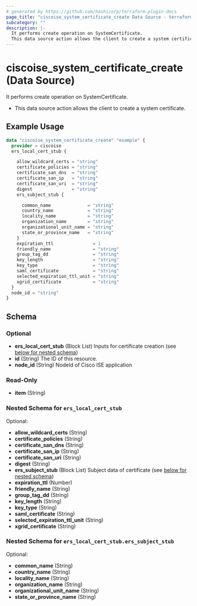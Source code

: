 ```yaml
---
# generated by https://github.com/hashicorp/terraform-plugin-docs
page_title: "ciscoise_system_certificate_create Data Source - terraform-provider-ciscoise"
subcategory: ""
description: |-
  It performs create operation on SystemCertificate.
  This data source action allows the client to create a system certificate.
---
```


# ciscoise_system_certificate_create (Data Source)

It performs create operation on SystemCertificate.

- This data source action allows the client to create a system certificate.

## Example Usage

```terraform
data "ciscoise_system_certificate_create" "example" {
  provider = ciscoise
  ers_local_cert_stub {

    allow_wildcard_certs = "string"
    certificate_policies = "string"
    certificate_san_dns  = "string"
    certificate_san_ip   = "string"
    certificate_san_uri  = "string"
    digest               = "string"
    ers_subject_stub {

      common_name              = "string"
      country_name             = "string"
      locality_name            = "string"
      organization_name        = "string"
      organizational_unit_name = "string"
      state_or_province_name   = "string"
    }
    expiration_ttl               = 1
    friendly_name                = "string"
    group_tag_dd                 = "string"
    key_length                   = "string"
    key_type                     = "string"
    saml_certificate             = "string"
    selected_expiration_ttl_unit = "string"
    xgrid_certificate            = "string"
  }
  node_id = "string"
}
```

<!-- schema generated by tfplugindocs -->
## Schema

### Optional

- **ers_local_cert_stub** (Block List) Inputs for certificate creation (see [below for nested schema](#nestedblock--ers_local_cert_stub))
- **id** (String) The ID of this resource.
- **node_id** (String) NodeId of Cisco ISE application

### Read-Only

- **item** (String)

<a id="nestedblock--ers_local_cert_stub"></a>
### Nested Schema for `ers_local_cert_stub`

Optional:

- **allow_wildcard_certs** (String)
- **certificate_policies** (String)
- **certificate_san_dns** (String)
- **certificate_san_ip** (String)
- **certificate_san_uri** (String)
- **digest** (String)
- **ers_subject_stub** (Block List) Subject data of certificate (see [below for nested schema](#nestedblock--ers_local_cert_stub--ers_subject_stub))
- **expiration_ttl** (Number)
- **friendly_name** (String)
- **group_tag_dd** (String)
- **key_length** (String)
- **key_type** (String)
- **saml_certificate** (String)
- **selected_expiration_ttl_unit** (String)
- **xgrid_certificate** (String)

<a id="nestedblock--ers_local_cert_stub--ers_subject_stub"></a>
### Nested Schema for `ers_local_cert_stub.ers_subject_stub`

Optional:

- **common_name** (String)
- **country_name** (String)
- **locality_name** (String)
- **organization_name** (String)
- **organizational_unit_name** (String)
- **state_or_province_name** (String)


